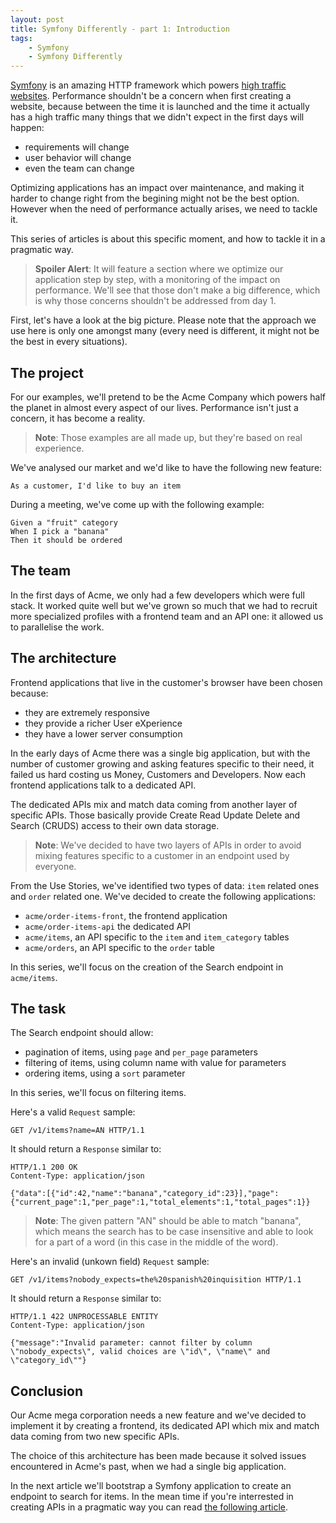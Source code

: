 ```yaml
---
layout: post
title: Symfony Differently - part 1: Introduction
tags:
    - Symfony
    - Symfony Differently
---
```


[Symfony](https://symfony.com) is an amazing HTTP framework which powers
[high traffic websites](http://labs.octivi.com/handling-1-billion-requests-a-week-with-symfony2/).
Performance shouldn't be a concern when first creating a website, because between
the time it is launched and the time it actually has a high traffic many things
that we didn't expect in the first days will happen:

* requirements will change
* user behavior will change
* even the team can change

Optimizing applications has an impact over maintenance, and making it harder to change
right from the begining might not be the best option. However when the need of performance
actually arises, we need to tackle it.

This series of articles is about this specific moment, and how to tackle it in a pragmatic way.

> **Spoiler Alert**: It will feature a section where we optimize our application step by step,
> with a monitoring of the impact on performance. We'll see that those don't make a big
> difference, which is why those concerns shouldn't be addressed from day 1.

First, let's have a look at the big picture. Please note that the approach we use
here is only one amongst many (every need is different, it might not be the best in every situations).

## The project

For our examples, we'll pretend to be the Acme Company which powers half the planet
in almost every aspect of our lives. Performance isn't just a concern, it has become
a reality.

> **Note**: Those examples are all made up, but they're based on real experience.

We've analysed our market and we'd like to have the following new feature:

    As a customer, I'd like to buy an item

During a meeting, we've come up with the following example:

    Given a "fruit" category
    When I pick a "banana"
    Then it should be ordered

## The team

In the first days of Acme, we only had a few developers which were full stack. It
worked quite well but we've grown so much that we had to recruit more specialized
profiles with a frontend team and an API one: it allowed us to parallelise the work.

## The architecture

Frontend applications that live in the customer's browser have been chosen because:

* they are extremely responsive
* they provide a richer User eXperience
* they have a lower server consumption

In the early days of Acme there was a single big application, but with the number
of customer growing and asking features specific to their need, it failed us hard
costing us Money, Customers and Developers.
Now each frontend applications talk to a dedicated API.

The dedicated APIs mix and match data coming from another layer of specific APIs.
Those basically provide Create Read Update Delete and Search (CRUDS) access to
their own data storage.

> **Note**: We've decided to have two layers of APIs in order to avoid mixing
> features specific to a customer in an endpoint used by everyone.

From the Use Stories, we've identified two types of data: `item` related ones
and `order` related one.
We've decided to create the following applications:

* `acme/order-items-front`, the frontend application
* `acme/order-items-api` the dedicated API
* `acme/items`, an API specific to the `item` and `item_category` tables
* `acme/orders`, an API specific to the `order` table

In this series, we'll focus on the creation of the Search endpoint in `acme/items`.

## The task

The Search endpoint should allow:

* pagination of items, using `page` and `per_page` parameters
* filtering of items, using column name with value for parameters
* ordering items, using a `sort` parameter

In this series, we'll focus on filtering items.

Here's a valid `Request` sample:

```
GET /v1/items?name=AN HTTP/1.1
```

It should return a `Response` similar to:

```
HTTP/1.1 200 OK
Content-Type: application/json

{"data":[{"id":42,"name":"banana","category_id":23}],"page":{"current_page":1,"per_page":1,"total_elements":1,"total_pages":1}}
```

> **Note**: The given pattern "AN" should be able to match "banana", which means
> the search has to be case insensitive and able to look for a part of a word
> (in this case in the middle of the word).

Here's an invalid (unkown field) `Request` sample:

```
GET /v1/items?nobody_expects=the%20spanish%20inquisition HTTP/1.1
```

It should return a `Response` similar to:

```
HTTP/1.1 422 UNPROCESSABLE ENTITY
Content-Type: application/json

{"message":"Invalid parameter: cannot filter by column \"nobody_expects\", valid choices are \"id\", \"name\" and \"category_id\""}
```

## Conclusion

Our Acme mega corporation needs a new feature and we've decided to implement it
by creating a frontend, its dedicated API which mix and match data coming from two new
specific APIs.

The choice of this architecture has been made because it solved issues encountered
in Acme's past, when we had a single big application.

In the next article we'll bootstrap a Symfony application to create an endpoint to search
for items. In the mean time if you're interrested in creating APIs in a pragmatic way you can
read [the following article](http://www.vinaysahni.com/best-practices-for-a-pragmatic-restful-api).
